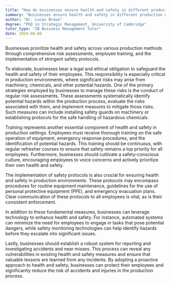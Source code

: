 ```yaml
---
title: "How do businesses ensure health and safety in different production methods?"
summary: "Businesses ensure health and safety in different production methods through risk assessments, training, and implementing safety protocols."
author: "Dr. Lucas Brown"
degree: "PhD in Strategic Management, University of Cambridge"
tutor_type: "IB Business Management Tutor"
date: 2024-06-08
---
```


Businesses prioritize health and safety across various production methods through comprehensive risk assessments, employee training, and the implementation of stringent safety protocols.

To elaborate, businesses bear a legal and ethical obligation to safeguard the health and safety of their employees. This responsibility is especially critical in production environments, where significant risks may arise from machinery, chemicals, and other potential hazards. One of the primary strategies employed by businesses to manage these risks is the conduct of regular risk assessments. These assessments systematically identify potential hazards within the production process, evaluate the risks associated with them, and implement measures to mitigate those risks. Such measures can include installing safety guards on machinery or establishing protocols for the safe handling of hazardous chemicals.

Training represents another essential component of health and safety in production settings. Employees must receive thorough training on the safe operation of equipment, emergency response procedures, and the identification of potential hazards. This training should be continuous, with regular refresher courses to ensure that safety remains a top priority for all employees. Furthermore, businesses should cultivate a safety-conscious culture, encouraging employees to voice concerns and actively prioritize their own health and safety.

The implementation of safety protocols is also crucial for ensuring health and safety in production environments. These protocols may encompass procedures for routine equipment maintenance, guidelines for the use of personal protective equipment (PPE), and emergency evacuation plans. Clear communication of these protocols to all employees is vital, as is their consistent enforcement.

In addition to these fundamental measures, businesses can leverage technology to enhance health and safety. For instance, automated systems can minimize the need for employees to engage in tasks that pose potential dangers, while safety monitoring technologies can help identify hazards before they escalate into significant issues.

Lastly, businesses should establish a robust system for reporting and investigating accidents and near misses. This process can reveal any vulnerabilities in existing health and safety measures and ensure that valuable lessons are learned from any incidents. By adopting a proactive approach to health and safety, businesses can protect their employees and significantly reduce the risk of accidents and injuries in the production process.
    
